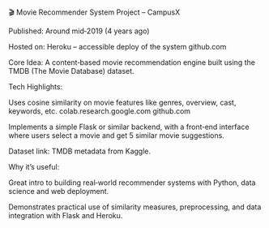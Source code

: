 🎬 Movie Recommender System Project – CampusX

Published: Around mid‑2019 (4 years ago)

Hosted on: Heroku – accessible deploy of the system 
github.com

Core Idea: A content‑based movie recommendation engine built using the TMDB (The Movie Database) dataset.

Tech Highlights:

Uses cosine similarity on movie features like genres, overview, cast, keywords, etc. 
colab.research.google.com
github.com

Implements a simple Flask or similar backend, with a front‑end interface where users select a movie and get 5 similar movie suggestions.

Dataset link: TMDB metadata from Kaggle. 

Why it’s useful:

Great intro to building real‑world recommender systems with Python, data science and web deployment.

Demonstrates practical use of similarity measures, preprocessing, and data integration with Flask and Heroku.
